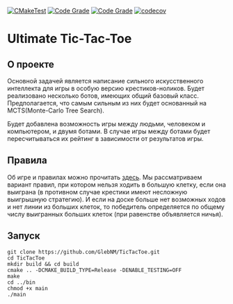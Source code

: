 [![CMakeTest](https://github.com/GlebNM/TicTacToe/actions/workflows/cmake_tests.yml/badge.svg)](https://github.com/GlebNM/TicTacToe/actions/workflows/cmake_tests.yml)
[![Code Grade](https://api.codiga.io/project/32613/status/svg)](https://www.codiga.io)
[![Code Grade](https://api.codiga.io/project/32613/score/svg)](https://www.codiga.io)
[![codecov](https://codecov.io/gh/GlebNM/TicTacToe/branch/dev/graph/badge.svg?token=9K3W1ZIT96)](https://codecov.io/gh/GlebNM/TicTacToe)
# Ultimate Tic-Tac-Toe

## О проекте
Основной задачей является написание сильного искусственного интеллекта для игры в особую версию 
крестиков-ноликов. Будет реализовано несколько ботов, имеющих общий базовый класс.
Предполагается, что самым сильным из них будет основанный на MCTS(Monte-Carlo Tree Search).

Будет добавлена возможность игры между людьми, человеком и компьютером, и двумя ботами.
В случае игры между ботами будет пересчитываться их рейтинг в зависимости от результатов игры.

## Правила
Об игре и правилах можно прочитать [здесь](https://en.wikipedia.org/wiki/Ultimate_tic-tac-toe).
Мы рассматриваем вариант правил, при котором нельзя ходить в большую клетку, если она выиграна
(в противном случае крестики имеют несложную выигрышную стратегию). И если на доске
больше нет возможных ходов и нет линии из больших клеток,
то победитель определяется по общему числу выигранных больших клеток
(при равенстве объявляется ничья).

## Запуск
```shell
git clone https://github.com/GlebNM/TicTacToe.git
cd TicTacToe
mkdir build && cd build
cmake .. -DCMAKE_BUILD_TYPE=Release -DENABLE_TESTING=OFF
make
cd ../bin
chmod +x main
./main
```
